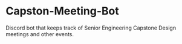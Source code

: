 # Capston-Meeting-Bot
Discord bot that keeps track of Senior Engineering Capstone Design meetings and other events.
